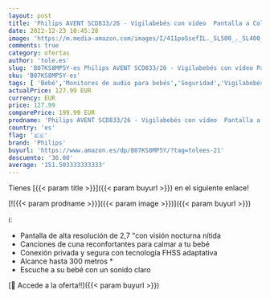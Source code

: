 ```yaml
---
layout: post
title: 'Philips AVENT SCD833/26 - Vigilabebés con vídeo  Pantalla a Color de 2 7 Pulgadas  Modo Eco  función de intercomunicación   Color Blanco y Gris  1 Unidad  Paquete de 1 '
date: 2022-12-23 10:45:28
image: 'https://m.media-amazon.com/images/I/411poSsefIL._SL500_._SL400_.jpg'
comments: true
category: ofertas
author: 'tole.es'
slug: 'B07KS8MP5Y-es Philips AVENT SCD833/26 - Vigilabebés con vídeo Pantalla a...'
sku: 'B07KS8MP5Y-es'
tags: [ 'Bebé','Monitores de audio para bebés','Seguridad','Vigilabebés','avent','philips','vigilabebés','🇪🇸', ]
actualPrice: 127.99 EUR
currency: EUR
price: 127.99
comparePrice: 199.99 EUR
prodname: 'Philips AVENT SCD833/26 - Vigilabebés con vídeo  Pantalla a Color de 2 7 Pulgadas  Modo Eco  función de intercomunicación   Color Blanco y Gris  1 Unidad  Paquete de 1 '
country: 'es'
flag: '🇪🇸'
brand: 'Philips'
buyurl: 'https://www.amazon.es/dp/B07KS8MP5Y/?tag=tolees-21'
descuento: '36.00'
average: '151.503333333333'
---
```


Tienes [{{< param title >}}]({{< param buyurl >}}) en el siguiente enlace!

[![{{< param prodname >}}]({{< param image >}})]({{< param buyurl >}})

ℹ️:

- Pantalla de alta resolución de 2,7 "con visión nocturna nítida
- Canciones de cuna reconfortantes para calmar a tu bebé
- Conexión privada y segura con tecnología FHSS adaptativa
- Alcance hasta 300 metros *
- Escuche a su bebé con un sonido claro

[🛒 Accede a la oferta!!]({{< param buyurl >}})
